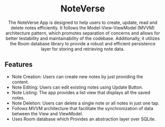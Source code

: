 <div align="center">
        
# NoteVerse
        
The NoteVerse App is designed to help users to create, update, read and delete notes efficiently. It follows the Model-View-ViewModel (MVVM) architecture pattern, which promotes separation of concerns and allows for better testability and maintainability of the codebase. Additionally, it utilizes the Room database library to provide a robust and efficient persistence layer for storing and retrieving note data.

</div>

## Features

- Note Creation: Users can create new notes by just providing the content.
- Note Editing: Users can edit existing notes using Update Button.
- Note Listing: The app provides a list view that displays all the saved notes. 
- Note Deletion: Users can delete a single note or all notes in just one tap.
- Follows MVVM architecture that facilitate the synchronization of data between the View and ViewModel.
- Uses Room database which Provides an abstraction layer over SQLite.
